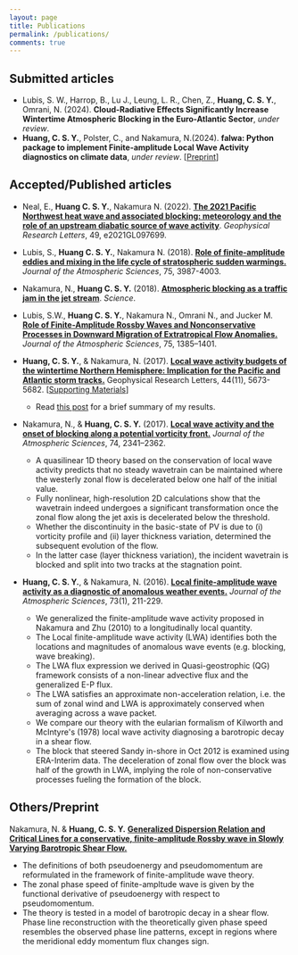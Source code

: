 ```yaml
---
layout: page
title: Publications
permalink: /publications/
comments: true
---
```


## Submitted articles

- Lubis, S. W., Harrop, B., Lu J., Leung, L. R., Chen, Z., **Huang, C. S. Y.**, Omrani, N. (2024). **Cloud-Radiative Effects Significantly Increase Wintertime Atmospheric Blocking in the Euro-Atlantic Sector**, *under review*.
- **Huang, C. S. Y.**, Polster, C., and Nakamura, N.(2024). **falwa: Python package to implement Finite-amplitude Local Wave Activity diagnostics on climate data**, *under review*. \[[Preprint](https://www.dropbox.com/scl/fi/e4mtosm57fcl61jeyovss/falwa_package_paper_20240930.pdf?rlkey=x1vbl9zecwpr6vvfgt14qbgcs&dl=0)\]

## Accepted/Published articles

- Neal, E., **Huang C. S. Y.**, Nakamura N. (2022). [**The 2021 Pacific Northwest heat wave and associated blocking: meteorology and the role of an upstream diabatic source of wave activity**](https://agupubs.onlinelibrary.wiley.com/doi/10.1029/2021GL097699). *Geophysical Research Letters*, 49, e2021GL097699.
- Lubis, S., **Huang C. S. Y.**, Nakamura N. (2018). [**Role of finite-amplitude eddies and mixing in the life cycle of stratospheric sudden warmings.**](https://journals.ametsoc.org/doi/10.1175/JAS-D-18-0138.1) *Journal of the Atmospheric Sciences*, 75, 3987-4003.
- Nakamura, N., **Huang C. S. Y.** (2018). [**Atmospheric blocking as a traffic jam in the jet stream**](https://doi.org/10.1126/science.aat0721). *Science*.
- Lubis, S.W., **Huang C. S. Y.**, Nakamura N., Omrani N., and Jucker M. [**Role of Finite-Amplitude Rossby Waves and Nonconservative Processes in Downward Migration of Extratropical Flow Anomalies.**](https://doi.org/10.1175/JAS-D-17-0376.1) *Journal of the Atmospheric Sciences*, 75, 1385–1401.
- **Huang, C. S. Y.**, & Nakamura, N. (2017). [**Local wave activity budgets of the wintertime Northern Hemisphere: Implication for the Pacific and Atlantic storm tracks.**](http://onlinelibrary.wiley.com/doi/10.1002/2017GL073760/abstract;jsessionid=2EEA61FFE129914E672C6F10497975B2.f02t02) Geophysical Research Letters, 44(11), 5673-5682. [[Supporting Materials](http://onlinelibrary.wiley.com/store/10.1002/2017GL073760/asset/supinfo/2017GL073760-sup-0001-Text%2520SI-S01_AA.pdf?v=1&s=885968fc7fbd2de7010aff1a69123fd488429d7f)]
	- Read [this post](/2017/05/15/LWA-budget-paper-published/) for a brief summary of my results.

- Nakamura, N., & **Huang, C. S. Y.** (2017). [**Local wave activity and the onset of blocking along a potential vorticity front.**](http://journals.ametsoc.org/doi/abs/10.1175/JAS-D-17-0029.1) *Journal of the Atmospheric Sciences*, 74, 2341–2362.

	- A quasilinear 1D theory based on the conservation of local wave activity predicts that no steady wavetrain can be maintained where the westerly zonal flow is decelerated below one half of the initial value.
	- Fully nonlinear, high-resolution 2D calculations show that the wavetrain indeed undergoes a significant transformation once the zonal flow along the jet axis is decelerated below the threshold.
	- Whether the discontinuity in the basic-state of PV is due to (i) vorticity profile and (ii) layer thickness variation, determined the subsequent evolution of the flow.
	- In the latter case (layer thickness variation), the incident wavetrain is blocked and split into two tracks at the stagnation point.


- **Huang, C. S. Y.**, & Nakamura, N. (2016). **[Local finite-amplitude wave activity as a diagnostic of anomalous weather events.](http://home.uchicago.edu/~csyhuang/Publications/Huang_Nakamura_2016.pdf)** *Journal of the Atmospheric Sciences*, 73(1), 211-229.

	- We generalized the finite-amplitude wave activity proposed in Nakamura and Zhu (2010) to a longitudinally local quantity.
	- The Local finite-amplitude wave activity (LWA) identifies both the locations and magnitudes of anomalous wave events (e.g. blocking, wave breaking).
	- The LWA flux expression we derived in Quasi-geostrophic (QG) framework consists of a non-linear advective flux and the generalized E-P flux.
	- The LWA satisfies an approximate non-acceleration relation, i.e. the sum of zonal wind and LWA is approximately conserved when averaging across a wave packet.
	- We compare our theory with the eularian formalism of Kilworth and McIntyre's (1978) local wave activity diagnosing a barotropic decay in a shear flow.
	- The block that steered Sandy in-shore in Oct 2012 is examined using ERA-Interim data. The deceleration of zonal flow over the block was half of the growth in LWA, implying the role of non-conservative processes fueling the formation of the block.

<!-- ## Submitted manuscripts

Lubis, S.W, **Huang C. S. Y.**, and Noboru Nakamura: Role of Finite-Amplitude Wave Activity and Mixing in Eddy Forcing during Sudden Stratospheric Warming, submitted to *GRL*.
 -->

## Others/Preprint


Nakamura, N. & **Huang, C. S. Y.** **[Generalized Dispersion Relation and Critical Lines for a conservative, finite-amplitude Rossby wave in Slowly Varying Barotropic Shear Flow.](http://geosci.uchicago.edu/~nnn/Nakamura_Huang.pdf)**

- The definitions of both pseudoenergy and pseudomomentum are reformulated in the framework of finite-amplitude wave theory.
- The zonal phase speed of finite-ampltude wave is given by the functional derivative of pseudoenergy with respect to pseudomomentum.
- The theory is tested in a model of barotropic decay in a shear flow. Phase line reconstruction with the theoretically given phase speed resembles the observed phase line patterns, except in regions where the meridional eddy momentum flux changes sign.
